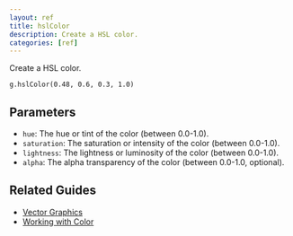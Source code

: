 ```yaml
---
layout: ref
title: hslColor
description: Create a HSL color.
categories: [ref]
---
```

Create a HSL color.

    g.hslColor(0.48, 0.6, 0.3, 1.0)

## Parameters
- `hue`: The hue or tint of the color (between 0.0-1.0).
- `saturation`: The saturation or intensity of the color (between 0.0-1.0).
- `lightness`: The lightness or luminosity of the color (between 0.0-1.0).
- `alpha`: The alpha transparency of the color (between 0.0-1.0, optional).

## Related Guides
- [Vector Graphics](../guide/vector.html)
- [Working with Color](../guide/color.html)
